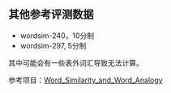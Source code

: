 ## 其他参考评测数据

+ wordsim-240，10分制
+ wordsim-297, 5分制

其中可能会有一些表外词汇导致无法计算。</p>
参考项目：[Word_Similarity_and_Word_Analogy](https://github.com/bamtercelboo/Word_Similarity_and_Word_Analogy)
